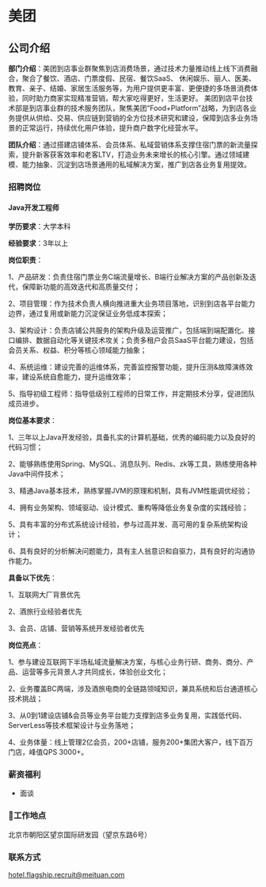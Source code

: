 美团
==========

## 公司介绍

**部门介绍**：美团到店事业群聚焦到店消费场景，通过技术力量推动线上线下消费融合，聚合了餐饮、酒店、门票度假、民宿、餐饮SaaS、 休闲娱乐、丽人、医美、教育、亲子、结婚、家居生活服务等，为用户提供更丰富、更便捷的多场景消费体验，同时助力商家实现精准营销，帮大家吃得更好，生活更好。 美团到店平台技术部是到店事业群的技术服务团队，聚焦美团“Food+Platform”战略，为到店各业务提供从供给、交易、供应链到营销的全方位技术研究和建设，保障到店多业务场景的正常运行，持续优化用户体验，提升商户数字化经营水平。

**团队介绍**：通过搭建店铺体系、会员体系、私域营销体系支撑住宿门票的新流量探索，提升新客获客效率和老客LTV，打造业务未来增长的核心引擎。通过领域建模、能力抽象、沉淀到店场景通用的私域解决方案，推广到店各业务复用提效。

### 招聘岗位

#### Java开发工程师

**学历要求**：大学本科

**经验要求**：3年以上

**岗位职责**：

1、产品研发：负责住宿门票业务C端流量增长、B端行业解决方案的产品创新及迭代，保障新功能的高效迭代和高质量交付；

2、项目管理：作为技术负责人横向推进重大业务项目落地，识别到店各平台能力边界，通过复用或新能力沉淀保证业务低成本探索；

3、架构设计：负责店铺公共服务的架构升级及运营推广，包括端到端配置化、接口编排、数据自动化等关键技术攻关；负责多租户会员SaaS平台能力建设，包括会员关系、权益、积分等核心领域能力抽象；

4、系统运维：建设完善的运维体系，完善监控报警功能，提升压测&故障演练效率，建设系统自愈能力，提升运维效率；

5、指导初级工程师：指导低级别工程师的日常工作，并定期技术分享，促进团队成员进步。

**岗位基本要求**：

1、三年以上Java开发经验，具备扎实的计算机基础，优秀的编码能力以及良好的代码习惯；

2、能够熟练使用Spring、MySQL、消息队列、Redis、zk等工具，熟练使用各种Java中间件技术；

3、精通Java基本技术，熟练掌握JVM的原理和机制，具有JVM性能调优经验；

4、拥有业务架构、领域驱动、设计模式、重构等降低业务复杂度的实践经验；

5、具有丰富的分布式系统设计经验，参与过高并发、高可用的复杂系统架构设计；

6、具有良好的分析解决问题能力，具有主人翁意识和自驱力，具有良好的沟通协作能力。

**具备以下优先**：

1、互联网大厂背景优先

2、酒旅行业经验者优先

3、会员、店铺、营销等系统开发经验者优先

**岗位亮点**：

1、参与建设互联网下半场私域流量解决方案，与核心业务行研、商务、商分、产品、运营等多元背景人才共同成长，体验创业文化；

2、业务覆盖BC两端，涉及酒旅电商的全链路领域知识，兼具系统和后台通道核心技术挑战；

3、从0到1建设店铺&会员等业务平台能力支撑到店多业务复用，实践低代码、ServerLess等技术框架设计与业务落地；

4、业务体量：线上管理2亿会员，200+店铺，服务200+集团大客户，线下百万门店，峰值QPS 3000+。


### 薪资福利

- 面谈

### 工作地点

北京市朝阳区望京国际研发园（望京东路6号）

### 联系方式

hotel.flagship.recruit@meituan.com

```